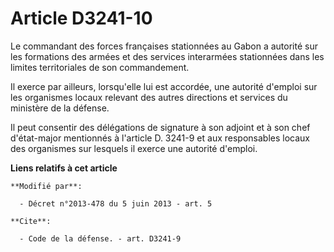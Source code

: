 # Article D3241-10

Le commandant des forces françaises stationnées au Gabon a autorité sur les formations des armées et des services interarmées
stationnées dans les limites territoriales de son commandement. 

Il exerce par ailleurs, lorsqu'elle lui est accordée, une autorité d'emploi sur les organismes locaux relevant des autres
directions et services du ministère de la défense. 

Il peut consentir des délégations de signature à son adjoint et à son chef d'état-major mentionnés à l'article D. 3241-9 et
aux responsables locaux des organismes sur lesquels il exerce une autorité d'emploi.

**Liens relatifs à cet article**

	**Modifié par**:

	  - Décret n°2013-478 du 5 juin 2013 - art. 5

	**Cite**:

	  - Code de la défense. - art. D3241-9
